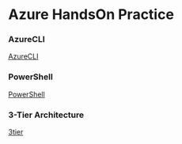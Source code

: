 # Azure HandsOn Practice
### AzureCLI
[AzureCLI](./bash-scripts)
### PowerShell
[PowerShell](./powershell-scripts)
### 3-Tier Architecture
[3tier](./3tier)
